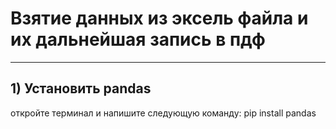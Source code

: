 # Взятие данных из эксель файла и их дальнейшая запись в пдф
---
## 1) Установить pandas
откройте терминал и напишите следующую команду:
 pip install pandas
